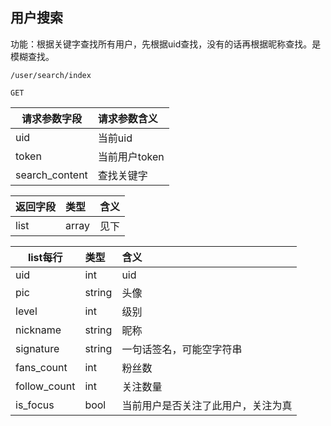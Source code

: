 ## 用户搜索

功能：根据关键字查找所有用户，先根据uid查找，没有的话再根据昵称查找。是模糊查找。

~~~
/user/search/index
~~~
~~~
GET
~~~

| 请求参数字段        | 请求参数含义  |
| -------- |:------|
|uid | 当前uid  |
|token | 当前用户token  |
|search_content| 查找关键字 |

| 返回字段        | 类型 |含义  |
| -------- |:------|:------|
| list        | array   | 见下  |

| list每行        | 类型 |含义  |
| -------- |:------|:------|
| uid     | int | uid |
| pic     | string | 头像 |
| level     | int | 级别 |
| nickname     | string | 昵称 |
| signature     | string | 一句话签名，可能空字符串 |
| fans_count     | int | 粉丝数 |
|follow_count     | int | 关注数量 |
|is_focus     | bool | 当前用户是否关注了此用户，关注为真 |

